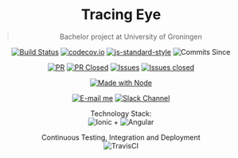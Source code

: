 <div align="center">

# Tracing Eye <br>

> Bachelor project at University of Groningen
  
[![Build Status](https://app.travis-ci.com/VilleFTW/tracing-eye.svg?token=HmAKdxYwy5bzcgZz7Jov&branch=master)](https://app.travis-ci.com/VilleFTW/tracing-eye)
[![codecov.io](https://codecov.io/github/VilleFTW/tracing-eye/coverage.svg?branch=master)](https://codecov.io/github/VilleFTW/tracing-eye?branch=master)
[![js-standard-style](https://img.shields.io/badge/code%20style-standard-brightgreen.svg)](http://standardjs.com/)
![Commits Since](https://img.shields.io/github/commits-since/VilleFTW/tracing-eye}/v1.0.svg)

  
[![PR](https://img.shields.io/github/issues-pr/VilleFTW/tracing-eye.svg)](https://test.com)
[![PR Closed](https://img.shields.io/github/issues-pr-closed/VilleFTW/tracing-eye.svg)](https://test.com)
[![Issues](https://img.shields.io/github/issues/VilleFTW/tracing-eye.svg)](https://test.com)
[![Issues closed](https://img.shields.io/github/issues-closed/VilleFTW/tracing-eye.svg)](https://test.com)

  
[![Made with Node](https://img.shields.io/badge/dynamic/json?label=node&query=%24.engines%5B%22node%22%5D&url=https%3A%2F%2Fraw.githubusercontent.com%2FVilleFTW%2Ftracing-eye%2Fmaster%2Fpackage.json)](https://nodejs.org "Go to Node.js homepage")
  
<!-- https://img.shields.io/badge/Gmail-D14836?style=for-the-badge&logo=gmail&logoColor=white -->
[![E-mail me](https://img.shields.io/badge/Gmail-D14836?style=for-the-badge&logo=gmail&logoColor=white)](https://mail.google.com/mail/?view=cm&fs=1&tf=1&to=s.bighiu@student.rug.nl)
[![Slack Channel](https://img.shields.io/badge/Slack-4A154B?style=for-the-badge&logo=slack&logoColor=white
)](https://join.slack.com/t/rugbscproject-oub4317/shared_invite/zt-17ug9ohdg-9fqYpnBgNeBVY8fKtZ3ZAQ)
  
Technology Stack: <br>
![Ionic](https://img.shields.io/badge/Ionic-3880FF?style=for-the-badge&logo=ionic&logoColor=white) +
![Angular](https://img.shields.io/badge/Angular-DD0031?style=for-the-badge&logo=angular&logoColor=white)

 Continuous Testing, Integration and Deployment <br>
 ![TravisCI](https://img.shields.io/badge/travis_CI-3EAAAF?style=for-the-badge&logo=travisci&logoColor=white)
</div>
